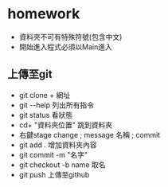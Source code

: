 # homework
- 資料夾不可有特殊符號(包含中文)
- 開始進入程式必須以Main進入
## 上傳至git
- git clone + 網址
- git --help 列出所有指令
- git status 看狀態
- cd+ "資料夾位置" 跳到資料夾
- 右鍵stage change ; message 名稱 ; commit 
- git add .  增加資料夾內容
- git commit -m "名字" 
- git checkout -b name 取名
- git push 上傳至github

